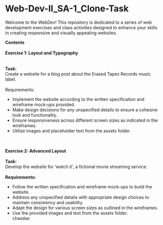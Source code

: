 # Web-Dev-II_SA-1_Clone-Task
Welcome to the WebDev! This repository is dedicated to a series of web development exercises and class activities designed to enhance your skills in creating responsive and visually appealing websites.

**Contents**
<br><br>
**Exercise 1: Layout and Typography**
<br><br><br>
**Task:**
<br>
Create a website for a blog post about the Erased Tapes Records music label.
<br><br>
Requirements:
<br>
- Implement the website according to the written specification and wireframe mock-ups provided.
- Make design decisions for any unspecified details to ensure a cohesive look and functionality.
- Ensure responsiveness across different screen sizes as indicated in the wireframes.
- Utilize images and placeholder text from the assets folder.
<br><br><br>

**Exercise 2:  Advanced Layout**
<br><br>
**Task:**
<br>
Develop the website for 'watch.it', a fictional movie streaming service.
<br><br>
**Requirements:**
<br>
- Follow the written specification and wireframe mock-ups to build the website.<br>
- Address any unspecified details with appropriate design choices to maintain consistency and usability.<br>
- Adapt the design for various screen sizes as outlined in the wireframes.<br>
- Use the provided images and text from the assets folder.<br>
chasdse

  
